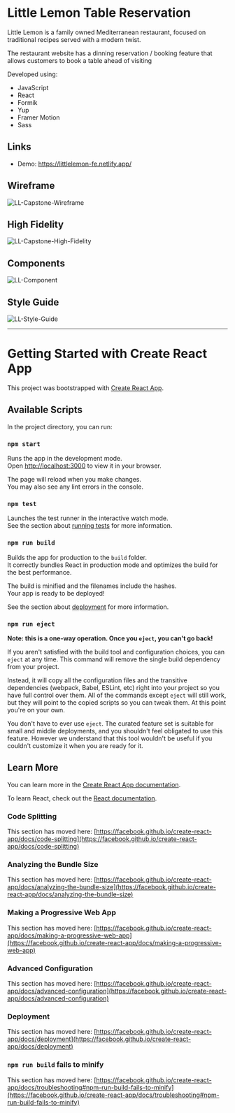 # Little Lemon Table Reservation

<p>Little Lemon is a family owned Mediterranean restaurant, focused on traditional recipes served with a modern twist.</p>
<p>The restaurant website has a dinning reservation / booking feature that allows customers to book a table ahead of visiting</p>
<p>Developed using:</p>
<ul>
<li>JavaScript</li>
<li>React</li>
<li>Formik</li>
<li>Yup</li>
<li>Framer Motion</li>
<li>Sass</li>
</ul>

## Links

<ul>
  <li>Demo: <a href="https://littlelemon-fe.netlify.app/" target="_blank">https://littlelemon-fe.netlify.app/</a></li>
</ul>

## Wireframe

![LL-Capstone-Wireframe](https://user-images.githubusercontent.com/64320618/233850445-1d12742f-7fa5-4311-82d8-80b60169f540.png)

## High Fidelity

![LL-Capstone-High-Fidelity](https://user-images.githubusercontent.com/64320618/233850474-db182fd1-fc42-46d4-8093-1e333bdcf523.png)

## Components

![LL-Component](https://user-images.githubusercontent.com/64320618/233850502-aeae62c1-f053-4674-b496-a94218927f16.png)

## Style Guide

![LL-Style-Guide](https://user-images.githubusercontent.com/64320618/233850511-40f7a637-1b1c-4e70-97eb-dc05730500fb.png)

<hr />

# Getting Started with Create React App

This project was bootstrapped with [Create React App](https://github.com/facebook/create-react-app).

## Available Scripts

In the project directory, you can run:

### `npm start`

Runs the app in the development mode.\
Open [http://localhost:3000](http://localhost:3000) to view it in your browser.

The page will reload when you make changes.\
You may also see any lint errors in the console.

### `npm test`

Launches the test runner in the interactive watch mode.\
See the section about [running tests](https://facebook.github.io/create-react-app/docs/running-tests) for more information.

### `npm run build`

Builds the app for production to the `build` folder.\
It correctly bundles React in production mode and optimizes the build for the best performance.

The build is minified and the filenames include the hashes.\
Your app is ready to be deployed!

See the section about [deployment](https://facebook.github.io/create-react-app/docs/deployment) for more information.

### `npm run eject`

**Note: this is a one-way operation. Once you `eject`, you can't go back!**

If you aren't satisfied with the build tool and configuration choices, you can `eject` at any time. This command will remove the single build dependency from your project.

Instead, it will copy all the configuration files and the transitive dependencies (webpack, Babel, ESLint, etc) right into your project so you have full control over them. All of the commands except `eject` will still work, but they will point to the copied scripts so you can tweak them. At this point you're on your own.

You don't have to ever use `eject`. The curated feature set is suitable for small and middle deployments, and you shouldn't feel obligated to use this feature. However we understand that this tool wouldn't be useful if you couldn't customize it when you are ready for it.

## Learn More

You can learn more in the [Create React App documentation](https://facebook.github.io/create-react-app/docs/getting-started).

To learn React, check out the [React documentation](https://reactjs.org/).

### Code Splitting

This section has moved here: [https://facebook.github.io/create-react-app/docs/code-splitting](https://facebook.github.io/create-react-app/docs/code-splitting)

### Analyzing the Bundle Size

This section has moved here: [https://facebook.github.io/create-react-app/docs/analyzing-the-bundle-size](https://facebook.github.io/create-react-app/docs/analyzing-the-bundle-size)

### Making a Progressive Web App

This section has moved here: [https://facebook.github.io/create-react-app/docs/making-a-progressive-web-app](https://facebook.github.io/create-react-app/docs/making-a-progressive-web-app)

### Advanced Configuration

This section has moved here: [https://facebook.github.io/create-react-app/docs/advanced-configuration](https://facebook.github.io/create-react-app/docs/advanced-configuration)

### Deployment

This section has moved here: [https://facebook.github.io/create-react-app/docs/deployment](https://facebook.github.io/create-react-app/docs/deployment)

### `npm run build` fails to minify

This section has moved here: [https://facebook.github.io/create-react-app/docs/troubleshooting#npm-run-build-fails-to-minify](https://facebook.github.io/create-react-app/docs/troubleshooting#npm-run-build-fails-to-minify)
